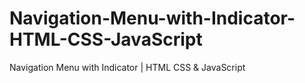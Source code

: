 # Navigation-Menu-with-Indicator-HTML-CSS-JavaScript
Navigation Menu with Indicator | HTML CSS &amp; JavaScript
